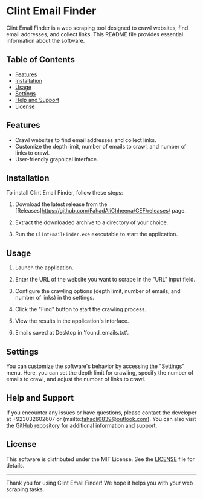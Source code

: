 # Clint Email Finder

Clint Email Finder is a web scraping tool designed to crawl websites, find email addresses, and collect links. This README file provides essential information about the software.

## Table of Contents

- [Features](#features)
- [Installation](#installation)
- [Usage](#usage)
- [Settings](#settings)
- [Help and Support](#help-and-support)
- [License](#license)

## Features

- Crawl websites to find email addresses and collect links.
- Customize the depth limit, number of emails to crawl, and number of links to crawl.
- User-friendly graphical interface.

## Installation

To install Clint Email Finder, follow these steps:

1. Download the latest release from the [Releases]https://github.com/FahadAliChheena/CEF/releases/ page.

2. Extract the downloaded archive to a directory of your choice.

3. Run the `ClintEmailFinder.exe` executable to start the application.

## Usage

1. Launch the application.

2. Enter the URL of the website you want to scrape in the "URL" input field.

3. Configure the crawling options (depth limit, number of emails, and number of links) in the settings.

4. Click the "Find" button to start the crawling process.

5. View the results in the application's interface.

6. Emails saved at Desktop in 'found_emails.txt'.

## Settings

You can customize the software's behavior by accessing the "Settings" menu. Here, you can set the depth limit for crawling, specify the number of emails to crawl, and adjust the number of links to crawl.

## Help and Support

If you encounter any issues or have questions, please contact the developer at +923032602607 or (mailto:fahadli0839@outlook.com). You can also visit the [GitHub repository](https://github.com/FahadAliChheena/CEF) for additional information and support.

## License

This software is distributed under the MIT License. See the [LICENSE](LICENSE.txt) file for details.

---

Thank you for using Clint Email Finder! We hope it helps you with your web scraping tasks.

